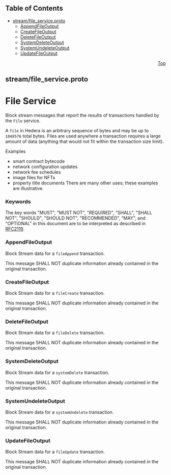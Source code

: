 ## Table of Contents

- [stream/file_service.proto](#stream_file_service-proto)
    - [AppendFileOutput](#com-hedera-hapi-block-stream-AppendFileOutput)
    - [CreateFileOutput](#com-hedera-hapi-block-stream-CreateFileOutput)
    - [DeleteFileOutput](#com-hedera-hapi-block-stream-DeleteFileOutput)
    - [SystemDeleteOutput](#com-hedera-hapi-block-stream-SystemDeleteOutput)
    - [SystemUndeleteOutput](#com-hedera-hapi-block-stream-SystemUndeleteOutput)
    - [UpdateFileOutput](#com-hedera-hapi-block-stream-UpdateFileOutput)
  



<a name="stream_file_service-proto"></a>
<p align="right"><a href="#top">Top</a></p>

## stream/file_service.proto
# File Service
Block stream messages that report the results of transactions handled by the `File` service.

A `file` in Hedera is an arbitrary sequence of bytes and may be up to `1048576` total bytes.
Files are used anywhere a transaction requires a large amount of data (anything that would not
fit within the transaction size limit).

Examples
 - smart contract bytecode
 - network configuration updates
 - network fee schedules
 - image files for NFTs
 - property title documents
There are many other uses; these examples are illustrative.

### Keywords
The key words "MUST", "MUST NOT", "REQUIRED", "SHALL", "SHALL NOT",
"SHOULD", "SHOULD NOT", "RECOMMENDED", "MAY", and "OPTIONAL" in this
document are to be interpreted as described in [RFC2119](https://www.ietf.org/rfc/rfc2119).


<a name="com-hedera-hapi-block-stream-AppendFileOutput"></a>

### AppendFileOutput
Block Stream data for a `fileAppend` transaction.

This message SHALL NOT duplicate information already contained in the original transaction.






<a name="com-hedera-hapi-block-stream-CreateFileOutput"></a>

### CreateFileOutput
Block Stream data for a `fileCreate` transaction.

This message SHALL NOT duplicate information already contained in the original transaction.






<a name="com-hedera-hapi-block-stream-DeleteFileOutput"></a>

### DeleteFileOutput
Block Stream data for a `fileDelete` transaction.

This message SHALL NOT duplicate information already contained in the original transaction.






<a name="com-hedera-hapi-block-stream-SystemDeleteOutput"></a>

### SystemDeleteOutput
Block Stream data for a `systemDelete` transaction.

This message SHALL NOT duplicate information already contained in the original transaction.






<a name="com-hedera-hapi-block-stream-SystemUndeleteOutput"></a>

### SystemUndeleteOutput
Block Stream data for a `systemUndelete` transaction.

This message SHALL NOT duplicate information already contained in the original transaction.






<a name="com-hedera-hapi-block-stream-UpdateFileOutput"></a>

### UpdateFileOutput
Block Stream data for a `fileUpdate` transaction.

This message SHALL NOT duplicate information already contained in the original transaction.





 <!-- end messages -->

 <!-- end enums -->

 <!-- end HasExtensions -->

 <!-- end services -->



